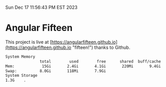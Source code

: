 Sun Dec 17 11:56:43 PM EST 2023

# Angular Fifteen


This project is live at [https://angularfifteen.github.io](https://angularfifteen.github.io "fifteen!") thanks to Github.

```bash
System Memory
               total        used        free      shared  buff/cache   available
Mem:            15Gi       2.4Gi       4.1Gi       220Mi       9.4Gi        12Gi
Swap:          8.0Gi       118Mi       7.9Gi
System Storage
1.3G	.
